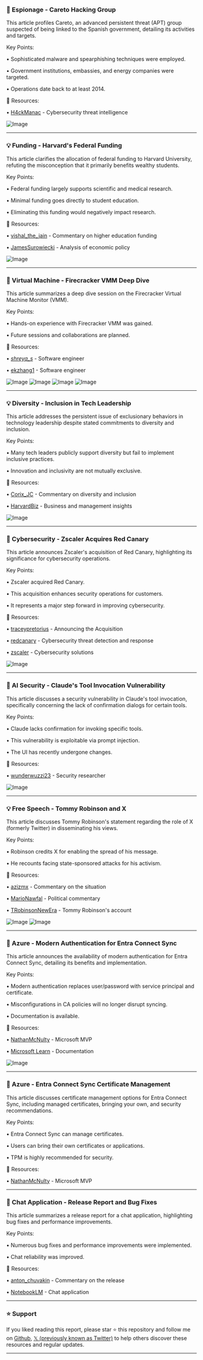 ### 🤖 Espionage - Careto Hacking Group

This article profiles Careto, an advanced persistent threat (APT) group suspected of being linked to the Spanish government, detailing its activities and targets.

Key Points:

• Sophisticated malware and spearphishing techniques were employed.

• Government institutions, embassies, and energy companies were targeted.


• Operations date back to at least 2014.


🔗 Resources:

• [H4ckManac](https://x.com/H4ckManac) - Cybersecurity threat intelligence

![Image](https://pbs.twimg.com/media/GsA9PifWkAAf_24?format=jpg&name=small)


---
### 💡 Funding - Harvard's Federal Funding

This article clarifies the allocation of federal funding to Harvard University, refuting the misconception that it primarily benefits wealthy students.

Key Points:

• Federal funding largely supports scientific and medical research.

• Minimal funding goes directly to student education.


• Eliminating this funding would negatively impact research.


🔗 Resources:

• [vishal_the_jain](https://x.com/vishal_the_jain) - Commentary on higher education funding

• [JamesSurowiecki](https://x.com/JamesSurowiecki) - Analysis of economic policy

![Image](https://pbs.twimg.com/media/Gr6ZsbLXcAACYvB?format=jpg&name=small)



---
### 🤖 Virtual Machine - Firecracker VMM Deep Dive

This article summarizes a deep dive session on the Firecracker Virtual Machine Monitor (VMM).

Key Points:

• Hands-on experience with Firecracker VMM was gained.


• Future sessions and collaborations are planned.



🔗 Resources:

• [_shreya_s_](https://x.com/_shreya_s) -  Software engineer

• [ekzhang1](https://x.com/ekzhang1) - Software engineer


![Image](https://pbs.twimg.com/media/GsAtNEbWAAAcYSA?format=jpg&name=360x360)
![Image](https://pbs.twimg.com/media/GsAtNEZXwAAj0ii?format=jpg&name=360x360)
![Image](https://pbs.twimg.com/media/GsAtNEYWUAAjvdo?format=jpg&name=360x360)
![Image](https://pbs.twimg.com/media/GsAtNEbWAAEGINT?format=jpg&name=small)


---
### 💡 Diversity - Inclusion in Tech Leadership

This article addresses the persistent issue of exclusionary behaviors in technology leadership despite stated commitments to diversity and inclusion.

Key Points:

• Many tech leaders publicly support diversity but fail to implement inclusive practices.


• Innovation and inclusivity are not mutually exclusive.



🔗 Resources:

• [Corix_JC](https://x.com/Corix_JC) - Commentary on diversity and inclusion

• [HarvardBiz](https://x.com/HarvardBiz) - Business and management insights


![Image](https://pbs.twimg.com/media/Gr9InEnWEAA87Y2?format=jpg&name=small)


---
### 🚀 Cybersecurity - Zscaler Acquires Red Canary

This article announces Zscaler's acquisition of Red Canary, highlighting its significance for cybersecurity operations.

Key Points:

• Zscaler acquired Red Canary.


• This acquisition enhances security operations for customers.


• It represents a major step forward in improving cybersecurity.


🔗 Resources:

• [traceypretorius](https://x.com/traceypretorius) -  Announcing the Acquisition

• [redcanary](https://x.com/redcanary) - Cybersecurity threat detection and response

• [zscaler](https://x.com/zscaler) - Cybersecurity solutions


![Image](https://pbs.twimg.com/media/Gr-5sKYXwAAbCro?format=jpg&name=small)


---
### 🤖 AI Security - Claude's Tool Invocation Vulnerability

This article discusses a security vulnerability in Claude's tool invocation, specifically concerning the lack of confirmation dialogs for certain tools.

Key Points:

• Claude lacks confirmation for invoking specific tools.


• This vulnerability is exploitable via prompt injection.


• The UI has recently undergone changes.


🔗 Resources:

• [wunderwuzzi23](https://x.com/wunderwuzzi23) - Security researcher


![Image](https://pbs.twimg.com/media/Gp-HQN5bAAA76Av?format=jpg&name=small)


---
### 💡 Free Speech - Tommy Robinson and X

This article discusses Tommy Robinson's statement regarding the role of X (formerly Twitter) in disseminating his views.

Key Points:

• Robinson credits X for enabling the spread of his message.


• He recounts facing state-sponsored attacks for his activism.




🔗 Resources:

• [azizmx](https://x.com/azizmx) -  Commentary on the situation

• [MarioNawfal](https://x.com/MarioNawfal) -  Political commentary


• [TRobinsonNewEra](https://x.com/TRobinsonNewEra) - Tommy Robinson's account


![Image](https://pbs.twimg.com/amplify_video_thumb/1927296203160420352/img/nKB3l3FZDSQ1aA_S.jpg)
![Image](https://pbs.twimg.com/media/GrYqXpXW4AAhowh?format=jpg&name=240x240)


---
### 🚀 Azure - Modern Authentication for Entra Connect Sync

This article announces the availability of modern authentication for Entra Connect Sync, detailing its benefits and implementation.

Key Points:

• Modern authentication replaces user/password with service principal and certificate.


• Misconfigurations in CA policies will no longer disrupt syncing.


• Documentation is available.


🔗 Resources:

• [NathanMcNulty](https://x.com/NathanMcNulty) - Microsoft MVP

• [Microsoft Learn](https://learn.microsoft.com/en-us/entra/identity/hybrid/connect/authenticate-application-id?wt.mc_id=MVP_452337) - Documentation


![Image](https://pbs.twimg.com/media/Gr_3_zxWAAEiYyu?format=png&name=small)


---
### 🚀 Azure - Entra Connect Sync Certificate Management

This article discusses certificate management options for Entra Connect Sync, including managed certificates, bringing your own, and security recommendations.

Key Points:

• Entra Connect Sync can manage certificates.


• Users can bring their own certificates or applications.


• TPM is highly recommended for security.



🔗 Resources:

• [NathanMcNulty](https://x.com/NathanMcNulty) - Microsoft MVP


---
### 🤖 Chat Application - Release Report and Bug Fixes

This article summarizes a release report for a chat application, highlighting bug fixes and performance improvements.

Key Points:

• Numerous bug fixes and performance improvements were implemented.


• Chat reliability was improved.



🔗 Resources:

• [anton_chuvakin](https://x.com/anton_chuvakin) -  Commentary on the release

• [NotebookLM](https://x.com/NotebookLM) - Chat application


---

### ⭐️ Support

If you liked reading this report, please star ⭐️ this repository and follow me on [Github](https://github.com/Drix10), [𝕏 (previously known as Twitter)](https://x.com/DRIX_10_) to help others discover these resources and regular updates.

---